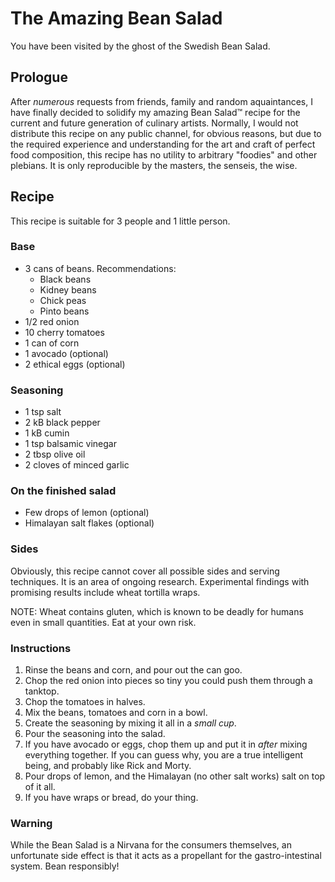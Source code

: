
The Amazing Bean Salad
======================

You have been visited by the ghost of the Swedish Bean Salad.

Prologue
--------

After *numerous* requests from friends, family and random aquaintances,
I have finally decided to solidify my amazing Bean Salad™ recipe for the
current and future generation of culinary artists. Normally, I would not
distribute this recipe on any public channel, for obvious reasons, but
due to the required experience and understanding for the art and craft
of perfect food composition, this recipe has no utility to arbitrary
"foodies" and other plebians. It is only reproducible by the masters,
the senseis, the wise.

Recipe
------

This recipe is suitable for 3 people and 1 little person.

### Base

- 3 cans of beans. Recommendations:
  - Black beans
  - Kidney beans
  - Chick peas
  - Pinto beans
- 1/2 red onion
- 10 cherry tomatoes
- 1 can of corn
- 1 avocado (optional)
- 2 ethical eggs (optional)

### Seasoning

- 1 tsp salt
- 2 kB black pepper
- 1 kB cumin
- 1 tsp balsamic vinegar
- 2 tbsp olive oil
- 2 cloves of minced garlic

### On the finished salad
- Few drops of lemon (optional)
- Himalayan salt flakes (optional)

### Sides

Obviously, this recipe cannot cover all possible sides and serving
techniques. It is an area of ongoing research. Experimental findings
with promising results include wheat tortilla wraps.

NOTE: Wheat contains gluten, which is known to be deadly for humans
even in small quantities. Eat at your own risk.

### Instructions

1. Rinse the beans and corn, and pour out the can goo.
2. Chop the red onion into pieces so tiny you could push them through
   a tanktop.
3. Chop the tomatoes in halves.
4. Mix the beans, tomatoes and corn in a bowl.
5. Create the seasoning by mixing it all in a *small cup*.
6. Pour the seasoning into the salad.
7. If you have avocado or eggs, chop them up and put it in *after*
   mixing everything together. If you can guess why, you are a true
   intelligent being, and probably like Rick and Morty.
8. Pour drops of lemon, and the Himalayan (no other salt works) salt
   on top of it all.
9. If you have wraps or bread, do your thing.

### Warning

While the Bean Salad is a Nirvana for the consumers themselves, an
unfortunate side effect is that it acts as a propellant for the
gastro-intestinal system. Bean responsibly!

